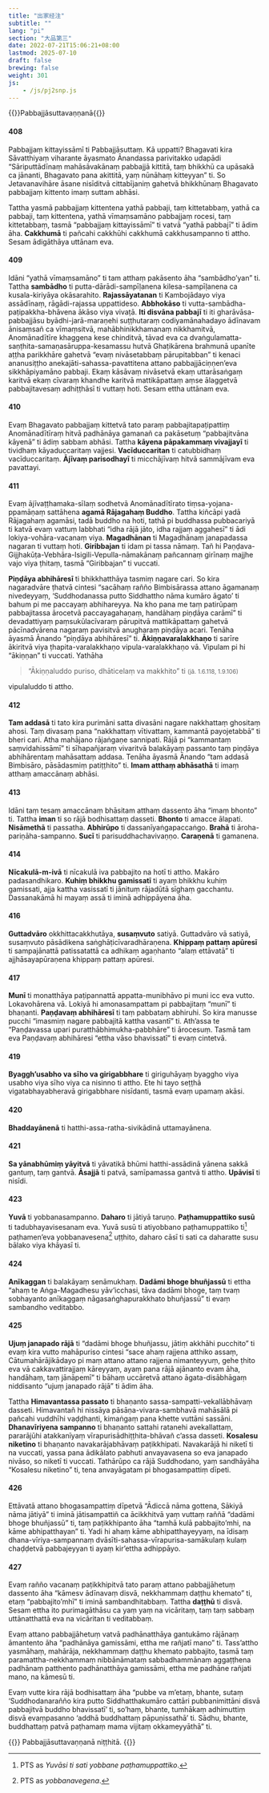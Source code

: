 ```yaml
---
title: "出家经注"
subtitle: ""
lang: "pi"
section: "大品第三"
date: 2022-07-21T15:06:21+08:00
lastmod: 2025-07-10
draft: false
brewing: false
weight: 301
js:
    - /js/pj2snp.js
---
```


{{<subtitle>}}Pabbajjāsuttavaṇṇanā{{</subtitle>}}

#### 408

Pabbajjaṃ kittayissāmī ti Pabbajjāsuttaṃ. Kā uppatti? Bhagavati kira Sāvatthiyaṃ viharante āyasmato Ānandassa parivitakko udapādi “Sāriputtādīnaṃ mahāsāvakānaṃ pabbajjā kittitā, taṃ bhikkhū ca upāsakā ca jānanti, Bhagavato pana akittitā, yaṃ nūnāhaṃ kitteyyan” ti. So Jetavanavihāre āsane nisīditvā cittabījaniṃ gahetvā bhikkhūnaṃ Bhagavato pabbajjaṃ kittento imaṃ suttam abhāsi.

Tattha yasmā pabbajjaṃ kittentena yathā pabbaji, taṃ kittetabbaṃ, yathā ca pabbaji, taṃ kittentena, yathā vīmaṃsamāno pabbajjaṃ rocesi, taṃ kittetabbaṃ, tasmā “pabbajjaṃ kittayissāmī” ti vatvā “yathā pabbajī” ti ādim āha. **Cakkhumā** ti pañcahi cakkhūhi cakkhumā cakkhusampanno ti attho. Sesam ādigāthāya uttānam eva.

#### 409

Idāni “yathā vīmaṃsamāno” ti tam atthaṃ pakāsento āha “sambādho’yan” ti. Tattha **sambādho** ti putta-dārādi-sampīḷanena kilesa-sampīḷanena ca kusala-kiriyāya okāsarahito. **Rajassāyatanan** ti Kambojādayo viya assādīnaṃ, rāgādi-rajassa uppattideso. **Abbhokāso** ti vutta-sambādha-paṭipakkha-bhāvena ākāso viya vivaṭā. **Iti disvāna pabbajī** ti iti gharāvāsa-pabbajjāsu byādhi-jarā-maraṇehi suṭṭhutaraṃ codiyamānahadayo ādīnavam ānisaṃsañ ca vīmaṃsitvā, mahābhinikkhamanaṃ nikkhamitvā, Anomānadītīre khaggena kese chinditvā, tāvad eva ca dvaṅgulamatta-saṇṭhita-samaṇasāruppa-kesamassu hutvā Ghaṭikārena brahmunā upanīte aṭṭha parikkhāre gahetvā “evaṃ nivāsetabbaṃ pārupitabban” ti kenaci ananusiṭṭho anekajāti-sahassa-pavattitena attano pabbajjāciṇṇen’eva sikkhāpiyamāno pabbaji. Ekaṃ kāsāvaṃ nivāsetvā ekaṃ uttarāsaṅgaṃ karitvā ekaṃ cīvaraṃ khandhe karitvā mattikāpattaṃ aṃse ālaggetvā pabbajitavesaṃ adhiṭṭhāsī ti vuttaṃ hoti. Sesam ettha uttānam eva.

#### 410

Evaṃ Bhagavato pabbajjaṃ kittetvā tato paraṃ pabbajitapaṭipattiṃ Anomānadītīraṃ hitvā padhānāya gamanañ ca pakāsetuṃ “pabbajitvāna kāyenā” ti ādiṃ sabbam abhāsi. Tattha **kāyena pāpakammaṃ vivajjayī** ti tividhaṃ kāyaduccaritaṃ vajjesi. **Vacīduccaritan** ti catubbidhaṃ vacīduccaritaṃ. **Ājīvaṃ parisodhayī** ti micchājīvaṃ hitvā sammājīvam eva pavattayi.

#### 411

Evaṃ ājīvaṭṭhamaka-sīlaṃ sodhetvā Anomānadītīrato tiṃsa-yojana-ppamāṇaṃ sattāhena **agamā Rājagahaṃ Buddho**. Tattha kiñcāpi yadā Rājagahaṃ agamāsi, tadā buddho na hoti, tathā pi buddhassa pubbacariyā ti katvā evaṃ vattuṃ labbhati “idha rājā jāto, idha rajjaṃ aggahesī” ti ādi lokiya-vohāra-vacanaṃ viya. **Magadhānan** ti Magadhānaṃ janapadassa nagaran ti vuttaṃ hoti. **Giribbajan** ti idam pi tassa nāmaṃ. Tañ hi Paṇḍava-Gijjhakūṭa-Vebhāra-Isigili-Vepulla-nāmakānaṃ pañcannaṃ girīnaṃ majjhe vajo viya ṭhitaṃ, tasmā “Giribbajan” ti vuccati.

**Piṇḍāya abhihāresī** ti bhikkhatthāya tasmiṃ nagare cari. So kira nagaradvāre ṭhatvā cintesi “sacāhaṃ rañño Bimbisārassa attano āgamanaṃ nivedeyyaṃ, ‘Suddhodanassa putto Siddhattho nāma kumāro āgato’ ti bahum pi me paccayaṃ abhihareyya. Na kho pana me taṃ patirūpaṃ pabbajitassa ārocetvā paccayagahaṇaṃ, handāhaṃ piṇḍāya carāmī” ti devadattiyaṃ paṃsukūlacīvaraṃ pārupitvā mattikāpattaṃ gahetvā pācīnadvārena nagaraṃ pavisitvā anugharaṃ piṇḍāya acari. Tenāha āyasmā Ānando “piṇḍāya abhihāresī” ti. **Ākiṇṇavaralakkhaṇo** ti sarīre ākiritvā viya ṭhapita-varalakkhaṇo vipula-varalakkhaṇo vā. Vipulam pi hi “ākiṇṇan” ti vuccati. Yathāha

> “Ākiṇṇaluddo puriso, dhāticelaṃ va makkhito” ti <small>(jā. 1.6.118, 1.9.106)</small>

vipulaluddo ti attho.

#### 412

**Tam addasā** ti tato kira purimāni satta divasāni nagare nakkhattaṃ ghositaṃ ahosi. Taṃ divasaṃ pana “nakkhattaṃ vītivattaṃ, kammantā payojetabbā” ti bheri cari. Atha mahājano rājaṅgaṇe sannipati. Rājā pi “kammantaṃ saṃvidahissāmī” ti sīhapañjaraṃ vivaritvā balakāyaṃ passanto taṃ piṇḍāya abhihārentaṃ mahāsattaṃ addasa. Tenāha āyasmā Ānando “tam addasā Bimbisāro, pāsādasmiṃ patiṭṭhito” ti. **Imam atthaṃ abhāsathā** ti imaṃ atthaṃ amaccānaṃ abhāsi.

#### 413

Idāni taṃ tesaṃ amaccānaṃ bhāsitam atthaṃ dassento āha “imaṃ bhonto” ti. Tattha **iman** ti so rājā bodhisattaṃ dasseti. **Bhonto** ti amacce ālapati. **Nisāmethā** ti passatha. **Abhirūpo** ti dassanīyaṅgapaccaṅgo. **Brahā** ti āroha-pariṇāha-sampanno. **Sucī** ti parisuddhachavivaṇṇo. **Caraṇenā** ti gamanena.

#### 414

**Nīcakulā-m-ivā** ti nīcakulā iva pabbajito na hotī ti attho. Makāro padasandhikaro. **Kuhiṃ bhikkhu gamissatī** ti ayaṃ bhikkhu kuhiṃ gamissati, ajja kattha vasissatī ti jānituṃ rājadūtā sīghaṃ gacchantu. Dassanakāmā hi mayaṃ assā ti iminā adhippāyena āha.

#### 416

**Guttadvāro** okkhittacakkhutāya, **susaṃvuto** satiyā. Guttadvāro vā satiyā, susaṃvuto pāsādikena saṅghāṭicīvaradhāraṇena. **Khippaṃ pattaṃ apūresī** ti sampajānattā patissatattā ca adhikaṃ agaṇhanto “alaṃ ettāvatā” ti ajjhāsayapūraṇena khippaṃ pattaṃ apūresi.

#### 417

**Munī** ti monatthāya paṭipannattā appatta-munibhāvo pi muni icc eva vutto. Lokavohārena vā. Lokiyā hi amonasampattam pi pabbajitaṃ “munī” ti bhaṇanti. **Paṇḍavaṃ abhihāresī** ti taṃ pabbataṃ abhiruhi. So kira manusse pucchi “imasmiṃ nagare pabbajitā kattha vasantī” ti. Ath’assa te “Paṇḍavassa upari puratthābhimukha-pabbhāre” ti ārocesuṃ. Tasmā tam eva Paṇḍavaṃ abhihāresi “ettha vāso bhavissatī” ti evaṃ cintetvā.

#### 419

**Byaggh’usabho va sīho va girigabbhare** ti giriguhāyaṃ byaggho viya usabho viya sīho viya ca nisinno ti attho. Ete hi tayo seṭṭhā vigatabhayabheravā girigabbhare nisīdanti, tasmā evaṃ upamaṃ akāsi.

#### 420

**Bhaddayānenā** ti hatthi-assa-ratha-sivikādinā uttamayānena.

#### 421

**Sa yānabhūmiṃ yāyitvā** ti yāvatikā bhūmi hatthi-assādinā yānena sakkā gantuṃ, taṃ gantvā. **Āsajjā** ti patvā, samīpamassa gantvā ti attho. **Upāvisī** ti nisīdi.

#### 423

**Yuvā** ti yobbanasampanno. **Daharo** ti jātiyā taruṇo. **Paṭhamuppattiko susū** ti tadubhayavisesanam eva. Yuvā susū ti atiyobbano paṭhamuppattiko ti[^423-1] paṭhamen’eva yobbanavesena[^423-2] uṭṭhito, daharo cāsī ti sati ca daharatte susu bālako viya khāyasī ti.

[^423-1]: PTS as *Yuvāsi ti sati yobbane paṭhamuppattiko*.
[^423-2]: PTS as *yobbanavegena*.

#### 424

**Anīkaggan** ti balakāyaṃ senāmukhaṃ. **Dadāmi bhoge bhuñjassū** ti ettha “ahaṃ te Aṅga-Magadhesu yāv’icchasi, tāva dadāmi bhoge, taṃ tvaṃ sobhayanto anīkaggaṃ nāgasaṅghapurakkhato bhuñjassū” ti evaṃ sambandho veditabbo.

#### 425

**Ujuṃ janapado rājā** ti “dadāmi bhoge bhuñjassu, jātiṃ akkhāhi pucchito” ti evaṃ kira vutto mahāpuriso cintesi “sace ahaṃ rajjena atthiko assaṃ, Cātumahārājikādayo pi maṃ attano attano rajjena nimanteyyuṃ, gehe ṭhito eva vā cakkavattirajjaṃ kāreyyaṃ, ayaṃ pana rājā ajānanto evam āha, handāhaṃ, taṃ jānāpemī” ti bāhaṃ uccāretvā attano āgata-disābhāgaṃ niddisanto “ujuṃ janapado rājā” ti ādim āha.

Tattha **Himavantassa passato** ti bhaṇanto sassa-sampatti-vekallābhāvaṃ dasseti. Himavantañ hi nissāya pāsāṇa-vivara-sambhavā mahāsālā pi pañcahi vuddhīhi vaḍḍhanti, kimaṅgaṃ pana khette vuttāni sassāni. **Dhanavīriyena sampanno** ti bhaṇanto sattahi ratanehi avekallattaṃ, pararājūhi atakkanīyaṃ vīrapurisādhiṭṭhita-bhāvañ c’assa dasseti. **Kosalesu niketino** ti bhaṇanto navakarājabhāvaṃ paṭikkhipati. Navakarājā hi niketī ti na vuccati, yassa pana ādikālato pabhuti anvayavasena so eva janapado nivāso, so niketī ti vuccati. Tathārūpo ca rājā Suddhodano, yaṃ sandhāyāha “Kosalesu niketino” ti, tena anvayāgatam pi bhogasampattiṃ dīpeti.

#### 426

Ettāvatā attano bhogasampattiṃ dīpetvā “Ādiccā nāma gottena, Sākiyā nāma jātiyā” ti iminā jātisampattiñ ca ācikkhitvā yaṃ vuttaṃ raññā “dadāmi bhoge bhuñjassū” ti, taṃ paṭikkhipanto āha “tamhā kulā pabbajito’mhi, na kāme abhipatthayan” ti. Yadi hi ahaṃ kāme abhipatthayeyyaṃ, na īdisaṃ dhana-vīriya-sampannaṃ dvāsīti-sahassa-vīrapurisa-samākulaṃ kulaṃ chaḍḍetvā pabbajeyyan ti ayaṃ kir’ettha adhippāyo.

#### 427

Evaṃ rañño vacanaṃ paṭikkhipitvā tato paraṃ attano pabbajjāhetuṃ dassento āha “kāmesv ādīnavaṃ disvā, nekkhammaṃ daṭṭhu khemato” ti, etaṃ “pabbajito’mhī” ti iminā sambandhitabbaṃ. Tattha **daṭṭhū** ti disvā. Sesam ettha ito purimagāthāsu ca yaṃ yaṃ na vicāritaṃ, taṃ taṃ sabbaṃ uttānatthattā eva na vicāritan ti veditabbaṃ.

Evaṃ attano pabbajjāhetuṃ vatvā padhānatthāya gantukāmo rājānaṃ āmantento āha “padhānāya gamissāmi, ettha me rañjatī mano” ti. Tass’attho yasmāhaṃ, mahārāja, nekkhammaṃ daṭṭhu khemato pabbajito, tasmā taṃ paramattha-nekkhammaṃ nibbānāmataṃ sabbadhammānaṃ aggaṭṭhena padhānaṃ patthento padhānatthāya gamissāmi, ettha me padhāne rañjati mano, na kāmesū ti.

Evaṃ vutte kira rājā bodhisattaṃ āha “pubbe va m’etaṃ, bhante, sutaṃ ‘Suddhodanarañño kira putto Siddhatthakumāro cattāri pubbanimittāni disvā pabbajitvā buddho bhavissatī’ ti, so’haṃ, bhante, tumhākaṃ adhimuttiṃ disvā evaṃpasanno ‘addhā buddhattaṃ pāpuṇissathā’ ti. Sādhu, bhante, buddhattaṃ patvā paṭhamaṃ mama vijitaṃ okkameyyāthā” ti.

{{<eof>}}
    Pabbajjāsuttavaṇṇanā niṭṭhitā.
{{</eof>}}
